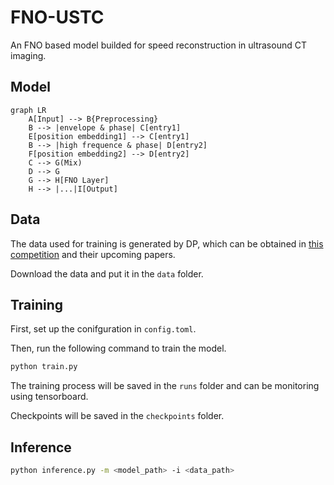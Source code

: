 # FNO-USTC

An FNO based model builded for speed ​​reconstruction in ultrasound CT imaging.

## Model

```mermaid
graph LR
    A[Input] --> B{Preprocessing}
    B --> |envelope & phase| C[entry1]
    E[position embedding1] --> C[entry1]
    B --> |high frequence & phase| D[entry2]
    F[position embedding2] --> D[entry2]
    C --> G(Mix)
    D --> G
    G --> H[FNO Layer]
    H --> |...|I[Output]

```

## Data

The data used for training is generated by DP, which can be obtained in [this competition](https://bohrium.dp.tech/competitions/2522351329) and their upcoming papers.

Download the data and put it in the `data` folder.

## Training

First, set up the conifguration in `config.toml`.

Then, run the following command to train the model.

```bash
python train.py
```

The training process will be saved in the `runs` folder and can be monitoring using tensorboard.

Checkpoints will be saved in the `checkpoints` folder.

## Inference

```bash
python inference.py -m <model_path> -i <data_path>
```
